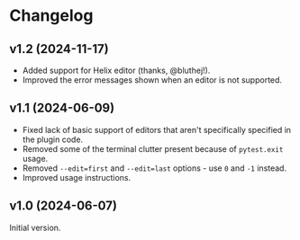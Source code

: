 # Changelog

## v1.2 (2024-11-17)

* Added support for Helix editor (thanks, @bluthej!).
* Improved the error messages shown when an editor is not supported.

## v1.1 (2024-06-09)

* Fixed lack of basic support of editors that aren't specifically specified in the plugin code.
* Removed some of the terminal clutter present because of `pytest.exit` usage.
* Removed `--edit=first` and `--edit=last` options - use `0` and `-1` instead.
* Improved usage instructions.

## v1.0 (2024-06-07)

Initial version.

